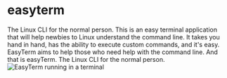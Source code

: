 # easyterm
The Linux CLI for the normal person.
This is an easy terminal application that will help newbies to Linux understand the command line. It takes you hand in hand, has the ability to execute custom commands, and it's easy.
EasyTerm aims to help those who need help with the command line. And that is easyTerm. The Linux CLI for the normal person.
![EasyTerm running in a terminal](https://imgur.com/a/1Qp9I)
